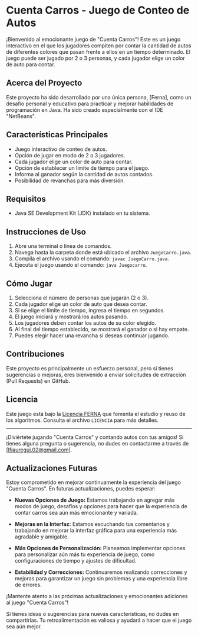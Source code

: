 # Cuenta Carros - Juego de Conteo de Autos

¡Bienvenido al emocionante juego de "Cuenta Carros"! Este es un juego interactivo en el que los jugadores compiten por contar la cantidad de autos de diferentes colores que pasan frente a ellos en un tiempo determinado. El juego puede ser jugado por 2 o 3 personas, y cada jugador elige un color de auto para contar.

## Acerca del Proyecto

Este proyecto ha sido desarrollado por una única persona, [Ferna], como un desafío personal y educativo para practicar y mejorar habilidades de programación en Java. Ha sido creado especialmente con el IDE "NetBeans".

## Características Principales

- Juego interactivo de conteo de autos.
- Opción de jugar en modo de 2 o 3 jugadores.
- Cada jugador elige un color de auto para contar.
- Opción de establecer un límite de tiempo para el juego.
- Informa al ganador según la cantidad de autos contados.
- Posibilidad de revanchas para más diversión.

## Requisitos

- Java SE Development Kit (JDK) instalado en tu sistema.

## Instrucciones de Uso

1. Abre una terminal o línea de comandos.
2. Navega hasta la carpeta donde está ubicado el archivo `JuegoCarro.java`.
3. Compila el archivo usando el comando: `javac JuegoCarro.java`.
4. Ejecuta el juego usando el comando: `java Juegocarro`.

## Cómo Jugar

1. Selecciona el número de personas que jugarán (2 o 3).
2. Cada jugador elige un color de auto que desea contar.
3. Si se elige el límite de tiempo, ingresa el tiempo en segundos.
4. El juego iniciará y mostrará los autos pasando.
5. Los jugadores deben contar los autos de su color elegido.
6. Al final del tiempo establecido, se mostrará el ganador o si hay empate.
7. Puedes elegir hacer una revancha si deseas continuar jugando.

## Contribuciones

Este proyecto es principalmente un esfuerzo personal, pero si tienes sugerencias o mejoras, eres bienvenido a enviar solicitudes de extracción (Pull Requests) en GitHub.

## Licencia

Este juego está bajo la [Licencia FERNA](https://github.com/llferna/ProyectosJava/blob/main/LICENCIA.md) que fomenta el estudio y reuso de los algoritmos. Consulta el archivo `LICENCIA` para más detalles.

---

¡Diviértete jugando "Cuenta Carros" y contando autos con tus amigos! Si tienes alguna pregunta o sugerencia, no dudes en contactarme a través de [lfjauregui.02@gmail.com].

## Actualizaciones Futuras

Estoy comprometido en mejorar continuamente la experiencia del juego "Cuenta Carros". En futuras actualizaciones, puedes esperar:

- **Nuevas Opciones de Juego:** Estamos trabajando en agregar más modos de juego, desafíos y opciones para hacer que la experiencia de contar carros sea aún más emocionante y variada.

- **Mejoras en la Interfaz:** Estamos escuchando tus comentarios y trabajando en mejorar la interfaz gráfica para una experiencia más agradable y amigable.

- **Más Opciones de Personalización:** Planeamos implementar opciones para personalizar aún más tu experiencia de juego, como configuraciones de tiempo y ajustes de dificultad.

- **Estabilidad y Correcciones:** Continuaremos realizando correcciones y mejoras para garantizar un juego sin problemas y una experiencia libre de errores.

¡Mantente atento a las próximas actualizaciones y emocionantes adiciones al juego "Cuenta Carros"!

Si tienes ideas o sugerencias para nuevas características, no dudes en compartirlas. Tu retroalimentación es valiosa y ayudará a hacer que el juego sea aún mejor.



